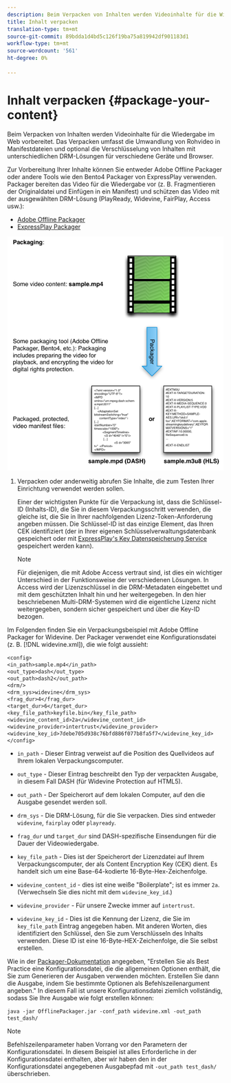 ```yaml
---
description: Beim Verpacken von Inhalten werden Videoinhalte für die Wiedergabe im Web vorbereitet. Das Verpacken umfasst die Umwandlung von Rohvideo in Manifestdateien und optional die Verschlüsselung von Inhalten mit unterschiedlichen DRM-Lösungen für verschiedene Geräte und Browser.
title: Inhalt verpacken
translation-type: tm+mt
source-git-commit: 89bdda1d4bd5c126f19ba75a819942df901183d1
workflow-type: tm+mt
source-wordcount: '561'
ht-degree: 0%

---
```



# Inhalt verpacken {#package-your-content}

Beim Verpacken von Inhalten werden Videoinhalte für die Wiedergabe im Web vorbereitet. Das Verpacken umfasst die Umwandlung von Rohvideo in Manifestdateien und optional die Verschlüsselung von Inhalten mit unterschiedlichen DRM-Lösungen für verschiedene Geräte und Browser.

Zur Vorbereitung Ihrer Inhalte können Sie entweder Adobe Offline Packager oder andere Tools wie den Bento4 Packager von ExpressPlay verwenden. Packager bereiten das Video für die Wiedergabe vor (z. B. Fragmentieren der Originaldatei und Einfügen in ein Manifest) und schützen das Video mit der ausgewählten DRM-Lösung (PlayReady, Widevine, FairPlay, Access usw.):

* [Adobe Offline Packager](https://helpx.adobe.com/content/dam/help/en/primetime/guides/offline_packager_getting_started.pdf)
* [ExpressPlay Packager](https://www.expressplay.com/developer/packaging-tools/)

<!--<a id="fig_jbn_fw5_xw"></a>-->

![](assets/pkg_lic_play_web.png)

1. Verpacken oder anderweitig abrufen Sie Inhalte, die zum Testen Ihrer Einrichtung verwendet werden sollen.

   Einer der wichtigsten Punkte für die Verpackung ist, dass die Schlüssel-ID (Inhalts-ID), die Sie in diesem Verpackungsschritt verwenden, die gleiche ist, die Sie in Ihrer nachfolgenden Lizenz-Token-Anforderung angeben müssen. Die Schlüssel-ID ist das einzige Element, das Ihren CEK identifiziert (der in Ihrer eigenen Schlüsselverwaltungsdatenbank gespeichert oder mit [ExpressPlay&#39;s Key Datenspeicherung Service](https://www.expressplay.com/developer/key-storage/) gespeichert werden kann).

   >[!NOTE]
   >
   >Für diejenigen, die mit Adobe Access vertraut sind, ist dies ein wichtiger Unterschied in der Funktionsweise der verschiedenen Lösungen. In Access wird der Lizenzschlüssel in die DRM-Metadaten eingebettet und mit dem geschützten Inhalt hin und her weitergegeben. In den hier beschriebenen Multi-DRM-Systemen wird die eigentliche Lizenz nicht weitergegeben, sondern sicher gespeichert und über die Key-ID bezogen.

<!--<a id="example_52AF76B730174B79B6088280FCDF126D"></a>-->

Im Folgenden finden Sie ein Verpackungsbeispiel mit Adobe Offline Packager for Widevine. Der Packager verwendet eine Konfigurationsdatei (z. B. [!DNL widevine.xml]), die wie folgt aussieht:

```
<config> 
<in_path>sample.mp4</in_path> 
<out_type>dash</out_type> 
<out_path>dash2</out_path> 
<drm/> 
<drm_sys>widevine</drm_sys> 
<frag_dur>4</frag_dur> 
<target_dur>6</target_dur> 
<key_file_path>keyfile.bin</key_file_path> 
<widevine_content_id>2a</widevine_content_id> 
<widevine_provider>intertrust</widevine_provider> 
<widevine_key_id>7debe705d938c76bfd886f077b8fa5f7</widevine_key_id> 
</config>
```

* `in_path` - Dieser Eintrag verweist auf die Position des Quellvideos auf Ihrem lokalen Verpackungscomputer.
* `out_type` - Dieser Eintrag beschreibt den Typ der verpackten Ausgabe, in diesem Fall DASH (für Widevine Protection auf HTML5).
* `out_path` - Der Speicherort auf dem lokalen Computer, auf den die Ausgabe gesendet werden soll.
* `drm_sys` - Die DRM-Lösung, für die Sie verpacken. Dies sind entweder `widevine`, `fairplay` oder `playready`.

* `frag_dur` und  `target_dur` sind DASH-spezifische Einsendungen für die Dauer der Videowiedergabe.

* `key_file_path` - Dies ist der Speicherort der Lizenzdatei auf Ihrem Verpackungscomputer, der als Content Encryption Key (CEK) dient. Es handelt sich um eine Base-64-kodierte 16-Byte-Hex-Zeichenfolge.
* `widevine_content_id` - dies ist eine weiße &quot;Boilerplate&quot;; ist es immer  `2a`. (Verwechseln Sie dies nicht mit dem `widevine_key_id`.)

* `widevine_provider` - Für unsere Zwecke immer auf  `intertrust`.

* `widevine_key_id` - Dies ist die Kennung der Lizenz, die Sie im  `key_file_path` Eintrag angegeben haben. Mit anderen Worten, dies identifiziert den Schlüssel, den Sie zum Verschlüsseln des Inhalts verwenden. Diese ID ist eine 16-Byte-HEX-Zeichenfolge, die Sie selbst erstellen.

Wie in der [Packager-Dokumentation](https://helpx.adobe.com/content/dam/help/en/primetime/guides/offline_packager_getting_started.pdf) angegeben, &quot;Erstellen Sie als Best Practice eine Konfigurationsdatei, die die allgemeinen Optionen enthält, die Sie zum Generieren der Ausgaben verwenden möchten. Erstellen Sie dann die Ausgabe, indem Sie bestimmte Optionen als Befehlszeilenargument angeben.&quot; In diesem Fall ist unsere Konfigurationsdatei ziemlich vollständig, sodass Sie Ihre Ausgabe wie folgt erstellen können:

```
java -jar OfflinePackager.jar -conf_path widevine.xml -out_path test_dash/ 
```

>[!NOTE]
>
>Befehlszeilenparameter haben Vorrang vor den Parametern der Konfigurationsdatei. In diesem Beispiel ist alles Erforderliche in der Konfigurationsdatei enthalten, aber wir haben den in der Konfigurationsdatei angegebenen Ausgabepfad mit `-out_path test_dash/` überschrieben.

